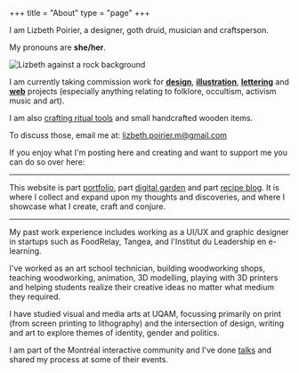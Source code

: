+++
title = "About"
type = "page"
+++

I am Lizbeth Poirier, a designer, goth druid, musician and craftsperson.

My pronouns are **she/her**.

![Lizbeth against a rock background](/img/photo/cemetery/graveadventures6.jpg "Portrait by Hayley Evans")

I am currently taking commission work for [**design**](/works/design/), [**illustration**](/works/illustration/), [**lettering**](/works/lettering/) and [**web**](/works/websites/) projects (especially anything relating to folklore, occultism, activism music and art).

I am also [crafting ritual tools](/craft/) and small handcrafted wooden items.

To discuss those, email me at: lizbeth.poirier.m@gmail.com

If you enjoy what I'm posting here and creating and want to support me you can do so over here:

<div class="support">
  <script type='text/javascript' src='https://storage.ko-fi.com/cdn/widget/Widget_2.js'></script><script type='text/javascript'>kofiwidget2.init('Support Me on Ko-fi', '#71762a', 'U7U63MLEM');kofiwidget2.draw();</script>
</div>

---

This website is part [portfolio](/works/), part [digital garden](/folklore/) and part [recipe blog](/food/). It is where I collect and expand upon my thoughts and discoveries, and where I showcase what I create, craft and conjure.

---

My past work experience includes working as a UI/UX and graphic designer in startups such as FoodRelay, Tangea, and l'Institut du Leadership en e-learning.

I've worked as an art school technician, building woodworking shops, teaching woodworking, animation, 3D modelling, playing with 3D printers and helping students realize their creative ideas no matter what medium they required.

I have studied visual and media arts at UQAM, focussing primarily on print (from screen printing to lithography) and the intersection of design, writing and art to explore themes of identity, gender and politics.

I am part of the Montréal interactive community and I've done [talks](/about/talks/) and shared my process at some of their events.
